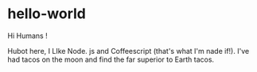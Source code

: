 # hello-world

Hi Humans ! 

Hubot here, I LIke Node. js and Coffeescript (that's what I'm nade if!).
I've had tacos on the moon and find the far superior to Earth tacos.
